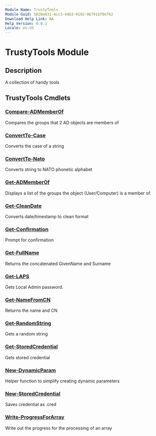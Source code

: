 ```yaml
---
Module Name: TrustyTools
Module Guid: 5828e831-4cc3-44b3-9192-9b791bf0ef62
Download Help Link: NA
Help Version: 0.0.1
Locale: en-US
---
```


# TrustyTools Module
## Description
A collection of handy tools

## TrustyTools Cmdlets
### [Compare-ADMemberOf](Compare-ADMemberOf.md)
Compares the groups that 2 AD objects are members of

### [ConvertTo-Case](ConvertTo-Case.md)
Converts the case of a string

### [ConvertTo-Nato](ConvertTo-Nato.md)
Converts string to NATO phonetic alphabet

### [Get-ADMemberOf](Get-ADMemberOf.md)
Displays a list of the groups the object (User/Computer) is a member of.

### [Get-CleanDate](Get-CleanDate.md)
Converts date/timestamp to clean format

### [Get-Confirmation](Get-Confirmation.md)
Prompt for confirmation

### [Get-FullName](Get-FullName.md)
Returns the concatenated GivenName and Surname

### [Get-LAPS](Get-LAPS.md)
Gets Local Admin password.

### [Get-NameFromCN](Get-NameFromCN.md)
Returns the name and CN

### [Get-RandomString](Get-RandomString.md)
Gets a random string

### [Get-StoredCredential](Get-StoredCredential.md)
Gets stored credential

### [New-DynamicParam](New-DynamicParam.md)
Helper function to simplify creating dynamic parameters

### [New-StoredCredential](New-StoredCredential.md)
Saves credential as .cred

### [Write-ProgressForArray](Write-ProgressForArray.md)
Write out the progress for the processing of an array


